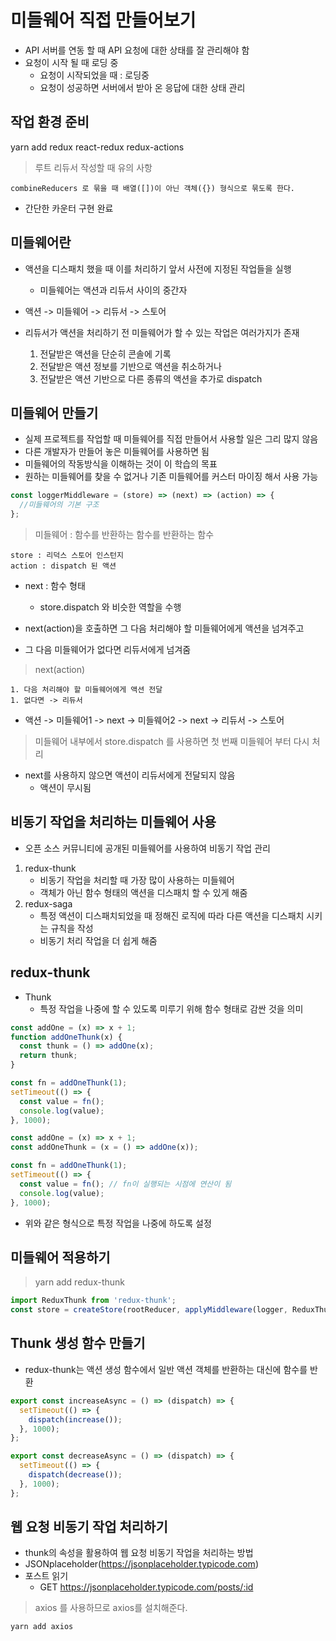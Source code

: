 # 미들웨어 직접 만들어보기

- API 서버를 연동 할 때 API 요청에 대한 상태를 잘 관리해야 함
- 요청이 시작 될 때 로딩 중
  - 요청이 시작되었을 때 : 로딩중
  - 요청이 성공하면 서버에서 받아 온 응답에 대한 상태 관리

## 작업 환경 준비

yarn add redux react-redux redux-actions

> 루트 리듀서 작성할 때 유의 사항

    combineReducers 로 묶을 때 배열([])이 아닌 객체({}) 형식으로 묶도록 한다.

- 간단한 카운터 구현 완료

## 미들웨어란

- 액션을 디스패치 했을 때 이를 처리하기 앞서 사전에 지정된 작업들을 실행

  - 미들웨어는 액션과 리듀서 사이의 중간자

- 액션 -> 미들웨어 -> 리듀서 -> 스토어

- 리듀서가 액션을 처리하기 전 미들웨어가 할 수 있는 작업은 여러가지가 존재
  1. 전달받은 액션을 단순히 콘솔에 기록
  1. 전달받은 액션 정보를 기반으로 액션을 취소하거나
  1. 전달받은 액션 기반으로 다른 종류의 액션을 추가로 dispatch

## 미들웨어 만들기

- 실제 프로젝트를 작업할 때 미들웨어를 직접 만들어서 사용할 일은 그리 많지 않음
- 다른 개발자가 만들어 놓은 미들웨어를 사용하면 됨
- 미들웨어의 작동방식을 이해하는 것이 이 학습의 목표
- 원하는 미들웨어를 찾을 수 없거나 기존 미들웨어를 커스터 마이징 해서 사용 가능

```js
const loggerMiddleware = (store) => (next) => (action) => {
  //미들웨어의 기본 구조
};
```

> 미들웨어 : 함수를 반환하는 함수를 반환하는 함수

    store : 리덕스 스토어 인스턴지
    action : dispatch 된 액션

- next : 함수 형태

  - store.dispatch 와 비슷한 역할을 수행

- next(action)을 호출하면 그 다음 처리해야 할 미들웨어에게 액션을 넘겨주고
- 그 다음 미들웨어가 없다면 리듀서에게 넘겨줌

> next(action)

    1. 다음 처리해야 할 미들웨어에게 액션 전달
    1. 없다면 -> 리듀서

- 액션 -> 미들웨어1 -> next -> 미들웨어2 -> next -> 리듀서 -> 스토어

> 미들웨어 내부에서 store.dispatch 를 사용하면 첫 번째 미들웨어 부터 다시 처리

- next를 사용하지 않으면 액션이 리듀서에게 전달되지 않음
  - 액션이 무시됨

## 비동기 작업을 처리하는 미들웨어 사용

- 오픈 소스 커뮤니티에 공개된 미들웨어를 사용하여 비동기 작업 관리

1. redux-thunk
   - 비동기 작업을 처리할 때 가장 많이 사용하는 미들웨어
   - 객체가 아닌 함수 형태의 액션을 디스패치 할 수 있게 해줌
2. redux-saga
   - 특정 액션이 디스패치되었을 때 정해진 로직에 따라 다른 액션을 디스패치 시키는 규칙을 작성
   - 비동기 처리 작업을 더 쉽게 해줌

## redux-thunk

- Thunk
  - 특정 작업을 나중에 할 수 있도록 미루기 위해 함수 형태로 감싼 것을 의미

```js
const addOne = (x) => x + 1;
function addOneThunk(x) {
  const thunk = () => addOne(x);
  return thunk;
}

const fn = addOneThunk(1);
setTimeout(() => {
  const value = fn();
  console.log(value);
}, 1000);
```

```js
const addOne = (x) => x + 1;
const addOneThunk = (x = () => addOne(x));

const fn = addOneThunk(1);
setTimeout(() => {
  const value = fn(); // fn이 실행되는 시점에 연산이 됨
  console.log(value);
}, 1000);
```

- 위와 같은 형식으로 특정 작업을 나중에 하도록 설정

## 미들웨어 적용하기

> yarn add redux-thunk

```js
import ReduxThunk from 'redux-thunk';
const store = createStore(rootReducer, applyMiddleware(logger, ReduxThunk));
```

## Thunk 생성 함수 만들기

- redux-thunk는 액션 생성 함수에서 일반 액션 객체를 반환하는 대신에 함수를 반환

```js
export const increaseAsync = () => (dispatch) => {
  setTimeout(() => {
    dispatch(increase());
  }, 1000);
};

export const decreaseAsync = () => (dispatch) => {
  setTimeout(() => {
    dispatch(decrease());
  }, 1000);
};
```

## 웹 요청 비동기 작업 처리하기

- thunk의 속성을 활용하여 웹 요청 비동기 작업을 처리하는 방법
- JSONplaceholder(https://jsonplaceholder.typicode.com)
- 포스트 읽기
  - GET https://jsonplaceholder.typicode.com/posts/:id

> axios 를 사용하므로 axios를 설치해준다.

    yarn add axios
